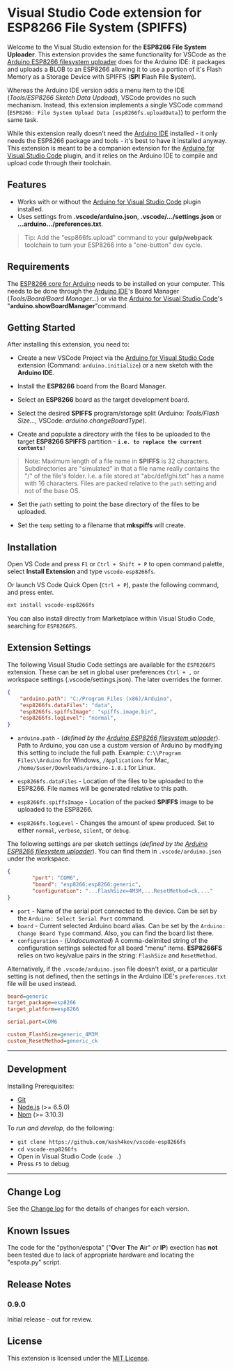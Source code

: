 # Visual Studio Code extension for ESP8266 File System (SPIFFS)

Welcome to the Visual Studio extension for the **ESP8266 File System Uploader**.  This extension provides the same functionality for VSCode as the [Arduino ESP8266 filesystem uploader](https://github.com/esp8266/arduino-esp8266fs-plugin) does for the Arduino IDE: it packages and uploads a BLOB to an ESP8266 allowing it to use a portion of it's Flash Memory as a Storage Device with SPIFFS (**SPI** **F**lash **F**ile **S**ystem).

Whereas the Arduino IDE version adds a menu item to the IDE (*Tools/ESP8266 Sketch Data Updoad*), VSCode provides no such mechanism.  Instead, this extension implements a single VSCode command (`ESP8266: File System Upload Data [esp8266fs.uploadData]`) to perform the same task.

While this extension really doesn't need the [Arduino IDE](https://www.arduino.cc/en/Main/Software) installed - it only needs the ESP8266 package and tools - it's best to have it installed anyway.  This extension is meant to be a companion extension for the [Arduino for Visual Studio Code](https://github.com/Microsoft/vscode-arduino) plugin, and it relies on the Arduino IDE to compile and upload code through their toolchain.

## Features

* Works with or without the [Arduino for Visual Studio Code](https://github.com/Microsoft/vscode-arduino) plugin installed.
* Uses settings from **.vscode/arduino.json**, **.vscode/.../settings.json** or **...arduino.../preferences.txt**.

> Tip:                        Add the "esp866fs.upload" command to your **gulp/webpack** toolchain to turn your ESP8266 into a "one-button" dev cycle.

## Requirements

The [ESP8266 core for Arduino](https://github.com/esp8266/Arduino) needs to be installed on your computer.  This needs to be done through the [Arduino IDE](https://www.arduino.cc/en/Main/Software)'s Board Manager (*Tools/Board/Board Manager...*) or via the [Arduino for Visual Studio Code](https://github.com/Microsoft/vscode-arduino)'s "**arduino.showBoardManager**"command.

## Getting Started

After installing this extension, you need to:

* Create a new VSCode Project via the [Arduino for Visual Studio Code](https://github.com/Microsoft/vscode-arduino) extension (Command: `arduino.initialize`) or a new sketch with the **Arduino IDE**.

* Install the **ESP8266** board from the Board Manager.

* Select an **ESP8266** board as the target development board.

* Select the desired **SPIFFS** program/storage split (Arduino: *Tools/Flash Size...*, VSCode: *arduino.changeBoardType*).

* Create and populate a directory with the files to be uploaded to the target **ESP8266 SPIFFS** partition - **`i.e. to replace the current contents!`**

> Note: Maximum length  of a file name in **SPIFFS** is 32 characters.  Subdirectories are "simulated" in that a file name really contains the "/" of the file's folder.  I.e. a file stored at "abc/def/ghi.txt" has a name with 16 characters.  Files are packed relative to the `path` setting and not of the base OS.

* Set the `path` setting to point the base directory of the files to be uploaded.

* Set the `temp` setting to a filename that **mkspiffs** will create.

## Installation

Open VS Code and press `F1` or `Ctrl + Shift + P` to open command palette, select **Install Extension** and type `vscode-esp8266fs`.

Or launch VS Code Quick Open (`Ctrl + P`), paste the following command, and press enter.
```bash
ext install vscode-esp8266fs
```
You can also install directly from Marketplace within Visual Studio Code, searching for `ESP8266FS`.

## Extension Settings

The following Visual Studio Code settings are available for the `ESP8266FS` extension. These can be set in global user preferences `Ctrl + ,` or workspace settings (.vscode/settings.json). The later overrides the former.

```json
{
    "arduino.path": "C:/Program Files (x86)/Arduino",
    "esp8266fs.dataFiles": "data",
    "esp8266fs.spiffsImage": "spiffs.image.bin",
    "esp8266fs.logLevel": "normal",
}
```
* `arduino.path` - (*defined by the [Arduino ESP8266 filesystem uploader](https://github.com/esp8266/arduino-esp8266fs-plugin)*).   Path to Arduino, you can use a custom version of Arduino by modifying this setting to include the full path. Example: `C:\\Program Files\\Arduino` for Windows, `/Applications` for Mac, `/home/$user/Downloads/arduino-1.8.1` for Linux.

* `esp8266fs.dataFiles` - Location of the files to be uploaded to the ESP8266.  File names will be generated relative to this path.

* `esp8266fs.spiffsImage` - Location of the packed **SPIFFS** image to be uploaded to the ESP8266.

* `esp8266fs.logLevel` - Changes the amount of spew produced.  Set to either `normal`, `verbose`, `silent`, or `debug`.

The following settings are per sketch settings (*defined by the [Arduino ESP8266 filesystem uploader](https://github.com/esp8266/arduino-esp8266fs-plugin)*).  You can find them in `.vscode/arduino.json` under the workspace.

```json
{
        "port": "COM6",
        "board": "esp8266:esp8266:generic",
        "configuration": "...FlashSize=4M3M,...ResetMethod=ck,..."
}
```
* `port` - Name of the serial port connected to the device. Can be set by the `Arduino: Select Serial Port` command.
* `board` - Current selected Arduino board alias. Can be set by the `Arduino: Change Board Type` command. Also, you can find the board list there.
* `configuration` - (*Undocumented*) A comma-delimited string of the configuration settings selected for all board "menu" items.  **ESP8266FS** relies on two key/value pairs in the string: `FlashSize` and `ResetMethod`.

Alternatively, if the `.vscode/arduino.json` file doesn't exist, or a particular setting is not defined, then the settings in the Arduino IDE's `preferences.txt` file will be used instead.

```ini
board=generic
target_package=esp8266
target_platform=esp8266

serial.port=COM6

custom_FlashSize=generic_4M3M
custom_ResetMethod=generic_ck

```

---

## Development

Installing Prerequisites:

* [Git](https://git-scm.com/)
* [Node.js](https://nodejs.org/) (>= 6.5.0)
* [Npm](https://www.npmjs.com/) (>= 3.10.3)

To *run and develop*, do the following:
* `git clone https://github.com/kash4kev/vscode-esp8266fs`
* `cd vscode-esp8266fs`
* Open in Visual Studio Code (`code .`)
* Press `F5` to debug

---

## Change Log

See the [Change log](https://github.com/kash4kev/vscode-esp8266fs/blob/master/CHANGELOG.md) for the details of changes for each version.

## Known Issues

The code for the "python/espota" ("**O**ver **T**he **A**ir" *or* **IP**) exection has __not__ been tested due to lack of appropriate hardware and locating the "espota.py" script.

## Release Notes

### 0.9.0

Initial release - out for review.

## License

This extension is licensed under the [MIT License](https://github.com/Microsoft/vscode-esp8266fs/blob/master/LICENSE.txt).